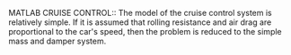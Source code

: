 MATLAB
CRUISE CONTROL::
The model of the cruise control system is relatively simple. If it is assumed that rolling resistance and air drag are proportional to the car's speed, then the problem is reduced to the simple mass and damper system.

